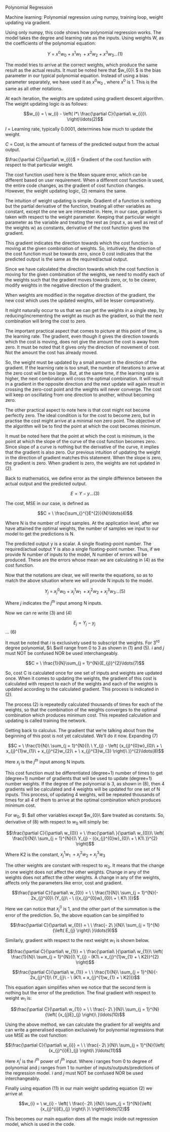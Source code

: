 Polynomial Regression

Machine learning: Polynomial regression using numpy, training loop,
weight updating via gradient.

Using only numpy, this code shows how polynomial regression works. The
model takes the degree and learning rate as the inputs. Using weights W,
as the coefficients of the polynomial equation:

$$Y\  = \ {x^{0}w}_{0}\  + \ x^{1}w_{1}\  + x^{2}w_{2}\  + \ x^{3}w_{3}\ldots(1)$$

The model tries to arrive at the correct weights, which produce the same
result as the actual results. It must be noted here that $w_{0}\ $ is
the bias parameter in our typical polynomial equation. Instead of using
a bias parameter separately, we have used it as ${x^{0}w}_{0}$ , where
$x^{0}$ is 1. This is the same as all other notations.

At each iteration, the weights are updated using gradient descent
algorithm. The weight updating logic is as follows:

$$w_{i} = \ w_{i} - \left( l*\ \frac{\partial C}{\partial\ w_{i}}\  \right)\ldots(2)$$

$l$ = Learning rate, typically 0.0001, determines how much to update the
weight.

$C$ = Cost, is the amount of farness of the predicted output from the
actual output.

$\frac{\partial C}{\partial\ w_{i}}$ = Gradient of the cost function
with respect to that particular weight.

The cost function used here is the Mean square error, which can be
different based on user requirement. When a different cost function is
used, the entire code changes, as the gradient of cost function changes.
However, the weight updating logic, (2) remains the same.

The intuition of weight updating is simple. Gradient of a function is
nothing but the partial derivative of the function, treating all other
variables as constant, except the one we are interested in. Here, in our
case, gradient is taken with respect to the weight parameter. Keeping
that particular weight parameter as the variable and treating the rest
as (input x, as well as rest of the weights w) as constants, derivative
of the cost function gives the gradient.

This gradient indicates the direction towards which the cost function is
moving at the given combination of weights. So, intuitively, the
direction of the cost function must be towards zero, since 0 cost
indicates that the predicted output is the same as the required/actual
output.

Since we have calculated the direction towards which the cost function
is moving for the given combination of the weights, we need to modify
each of the weights such that the gradient moves towards zero, or, to be
clearer, modify weights in the negative direction of the gradient.

When weights are modified in the negative direction of the gradient, the
new cost which uses the updated weights, will be lesser comparatively.

It might naturally occur to us that we can get the weights in a single
step, by reducing/incrementing the weight as much as the gradient, so
that the next combination will bring the cost to zero.

The important practical aspect that comes to picture at this point of
time, is the learning rate. The gradient, even though it gives the
direction towards which the cost is moving, does not give the amount the
cost is away from zero. It must be noted that it gives only the
direction of movement of cost. Not the amount the cost has already
moved.

So, the weight must be updated by a small amount in the direction of the
gradient. If the learning rate is too small, the number of iterations to
arrive at the zero cost will be too large. But, at the same time, if the
learning rate is higher, the next combination will cross the optimal
combination. It will result in a gradient in the opposite direction and
the next update will again result in crossing the zero-cost point and
the weights will never converge. The cost will keep on oscillating from
one direction to another, without becoming zero.

The other practical aspect to note here is that cost might not become
perfectly zero. The ideal condition is for the cost to become zero, but
in practise the cost might arrive at a minimal non zero point. The
objective of the algorithm will be to find the point at which the cost
becomes minimum.

It must be noted here that the point at which the cost is minimum, is
the point at which the slope of the curve of the cost function becomes
zero. Since slope of a curve is nothing but the derivative of the curve,
it implies that the gradient is also zero. Our previous intuition of
updating the weight in the direction of gradient matches this statement.
When the slope is zero, the gradient is zero. When gradient is zero, the
weights are not updated in (2).

Back to mathematics, we define error as the simple difference between
the actual output and the predicted output.

$$E = Y - y\ldots(3)$$

The cost, MSE in our case, is defined as

$$C = \ \frac{\sum_{}^{}E^{2}}{N}\ldots(4)$$

Where N is the number of input samples. At the application level, after
we have attained the optimal weights, the number of samples we input to
our model to get the predictions is N.

The predicted output y is a scalar. A single floating-point number. The
required/actual output Y is also a single floating-point number. Thus,
if we provide N number of inputs to the model, N number of errors will
be produced. These are the errors whose mean we are calculating in (4)
as the cost function.

Now that the notations are clear, we will rewrite the equations, so as
to match the above situation where we will provide N inputs to the
model.

$$Y_{j}\  = \ {x_{j}^{0}w}_{0}\  + \ x_{j}^{1}w_{1}\  + x_{j}^{2}w_{2}\  + \ x_{j}^{3}w_{3}\ldots(5)$$

Where $j$ indicates the $j^{th}$ input among N inputs.

Now we can re write (3) and (4)

$$E_{j} = Y_{j} - y_{j}\ $$ … (6)

It must be noted that $i$ is exclusively used to subscript the weights.
For 3<sup>rd</sup> degree polynomial, $i\ $will range from 0 to 3 as
shown in (1) and (5). $i$ and $j$ must NOT be confused NOR be used
interchangeably.

$$C = \ \frac{1}{N}\sum_{j = 1}^{N}{E_{j}}^{2}\ldots(7)$$

So, cost C is calculated once for one set of inputs and weights are
updated once. When it comes to updating the weights, the gradient of
this cost is calculated with respect to each of the weights and each of
the weights is updated according to the calculated gradient. This
process is indicated in (2).

The process (2) is repeatedly calculated thousands of times for each of
the weights, so that the combination of the weights converges to the
optimal combination which produces minimum cost. This repeated
calculation and updating is called training the network.

Getting back to calculus. The gradient that we’re talking about from the
beginning of this post is not yet calculated. We’ll do it now. Expanding
(7)

$$C = \ \frac{1}{N}\ \sum_{j = 1}^{N}{(\ \ Y_{j} - \left( {x_{j}^{0}w}_{0}\  + \ x_{j}^{1}w_{1}\  + x_{j}^{2}w_{2}\  + \ x_{j}^{3}w_{3} \right)\ )}^{2}\ldots(8)$$

Here $x_{j}$ is the $j^{th}$ input among N inputs.

This cost function must be differentiated (degree+1) number of times to
get (degree+1) number of gradients that will be used to update
(degree+1) number weights. If the degree of the polynomial is 3, as
shown in (8), then 4 gradients will be calculated and 4 weights will be
updated for one set of N inputs. This process, of updating 4 weights,
will be repeated thousands of times for all 4 of them to arrive at the
optimal combination which produces minimum cost.

For $w_{0}$, $\ $all other variables except $w_{0}\ $are treated as
constants. So, derivative of (8) with respect to $w_{0}$ will simply be:

$$\frac{\partial C}{\partial\ w_{0}} = \ \frac{\partial\ }{\partial\ w_{0}}\ \left( \frac{1}{N}\ \sum_{j = 1}^{N}{(\ Y_{j} - ({x_{j}^{0}w}_{0}\  + \ K1\ )}^{2} \right)$$

Where K2 is the constant,
$x_{j}^{1}w_{1}\  + x_{j}^{2}w_{2}\  + \ x_{j}^{3}w_{3}$

The other weights are constant with respect to $w_{0}$. It means that
the change in one weight does not affect the other weights. Change in
any of the weights does not affect the other weights. A change in any of
the weights, affects only the parameters like error, cost and gradient.

$$\frac{\partial C}{\partial\ w_{0}} = \ \ \frac{1}{N}\ \sum_{j = 1}^{N}{- 2x_{j}^{0}\ (Y_{j}\  - \ ({x_{j}^{0}w}_{0}\  + \ K1\ ))}$$

Here we can notice that $x_{j}^{0}$ is 1, and the other part of the
summation is the error of the prediction. So, the above equation can be
simplified to

$$\frac{\partial C}{\partial\ w_{0}} = \ \ \frac{- 2\ }{N}\ \sum_{j = 1}^{N}{\left( E_{j} \right)\ }\ldots(9)$$

Similarly, gradient with respect to the next weight $w_{1}$ is shown
below.

$$\frac{\partial C}{\partial\ w_{1}} = \ \frac{\partial\ }{\partial\ w_{1}}\ \left( \frac{1}{N}\ \sum_{j = 1}^{N}{(\ Y_{j} - (K1\  + x_{j}^{1}w_{1} + \ K2)}^{2} \right)$$

$$\frac{\partial C}{\partial\ w_{1}} = \ \ \frac{1}{N}\ \sum_{j = 1}^{N}{- 2x_{j}^{1}\ (Y_{j}\  - \ (K1\  + x_{j}^{1}w_{1} + \ K2))}$$

This equation again simplifies when we notice that the second term is
nothing but the error of the prediction. The final gradient with respect
to weight $w_{1}$ is:

$$\frac{\partial C}{\partial\ w_{1}} = \ \ \frac{- 2\ }{N}\ \sum_{j = 1}^{N}{\left( {x_{j}E}_{j} \right)\ }\ldots(10)$$

Using the above method, we can calculate the gradient for all weights
and can write a generalised equation exclusively for polynomial
regressions that use MSE as the cost function:

$$\frac{\partial C}{\partial\ w_{i}} = \ \ \frac{- 2\ }{N}\ \sum_{j = 1}^{N}{\left( {x_{j}^{i}E}_{j} \right)\ }\ldots(11)$$

Here $x_{j}^{i}$ is the $i^{th}$ power of $j^{th}$ input. Where $i$
ranges from 0 to degree of polynomial and j ranges from 1 to number of
inputs/outputs/predictions of the regression model. $i$ and $j$ must NOT
be confused NOR be used interchangeably.

Finally using equation (11) in our main weight updating equation (2) we
arrive at

$$w_{i} = \ w_{i} - \left( \ \frac{- 2l\ }{N}\ \sum_{j = 1}^{N}{\left( {x_{j}^{i}E}_{j} \right)\ }\  \right)\ldots(12)$$

This becomes our main equation does all the magic inside out regression
model, which is used in the code.
